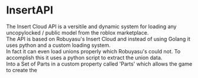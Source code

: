 <h1>InsertAPI</h1>
<p>
    The Insert Cloud API is a versitile and dynamic system for loading any uncopylocked / public model from the roblox marketplace.<br>
    The API is based on Robuyasu's Insert Cloud and instead of using Golang it uses python and a custom loading system.<br>
    In fact it can even load unions properly which Robuyasu's could not. To accomplish this it uses a python script to extract the union data.<br>
    Into a Set of Parts in a custom property called 'Parts' which allows the game to create the 
    
</p>
